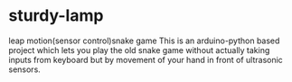 # sturdy-lamp
leap motion(sensor control)snake game
This is an arduino-python based project which lets you play the old snake game without actually taking inputs from keyboard but by movement of your hand in front of ultrasonic sensors.

